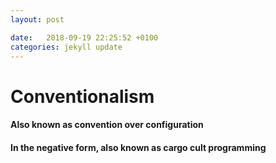 ```yaml
---
layout: post

date:   2018-09-19 22:25:52 +0100
categories: jekyll update
---
```

Conventionalism
===============

#### Also known as convention over configuration

#### In the negative form, also known as cargo cult programming

